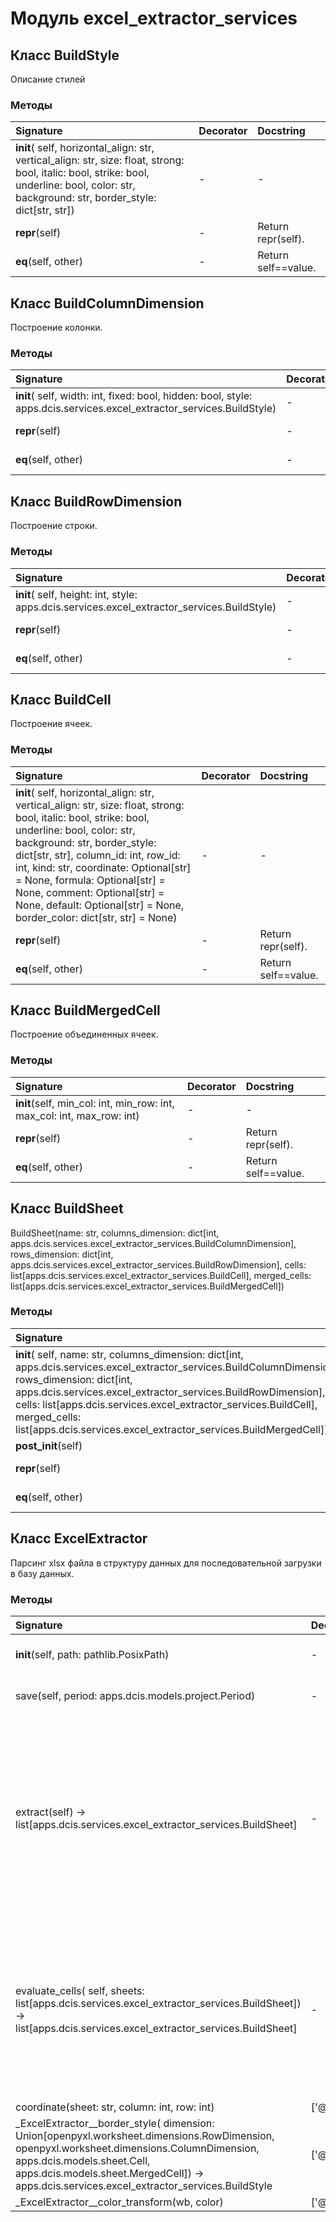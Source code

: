 # Модуль excel_extractor_services



## Класс BuildStyle

Описание стилей

### Методы

| Signature                                                                                                                                                                                      | Decorator | Docstring           |
| :--------------------------------------------------------------------------------------------------------------------------------------------------------------------------------------------- | :-------- | :------------------ |
| __init__( self, horizontal_align: str, vertical_align: str, size: float, strong: bool, italic: bool, strike: bool, underline: bool, color: str, background: str, border_style: dict[str, str]) | -         | -                   |
| __repr__(self)                                                                                                                                                                                 | -         | Return repr(self).  |
| __eq__(self, other)                                                                                                                                                                            | -         | Return self==value. |

## Класс BuildColumnDimension

Построение колонки.

### Методы

| Signature                                                                                                             | Decorator | Docstring           |
| :-------------------------------------------------------------------------------------------------------------------- | :-------- | :------------------ |
| __init__( self, width: int, fixed: bool, hidden: bool, style: apps.dcis.services.excel_extractor_services.BuildStyle) | -         | -                   |
| __repr__(self)                                                                                                        | -         | Return repr(self).  |
| __eq__(self, other)                                                                                                   | -         | Return self==value. |

## Класс BuildRowDimension

Построение строки.

### Методы

| Signature                                                                                   | Decorator | Docstring           |
| :------------------------------------------------------------------------------------------ | :-------- | :------------------ |
| __init__( self, height: int, style: apps.dcis.services.excel_extractor_services.BuildStyle) | -         | -                   |
| __repr__(self)                                                                              | -         | Return repr(self).  |
| __eq__(self, other)                                                                         | -         | Return self==value. |

## Класс BuildCell

Построение ячеек.

### Методы

| Signature                                                                                                                                                                                                                                                                                                                                                                                                  | Decorator | Docstring           |
| :--------------------------------------------------------------------------------------------------------------------------------------------------------------------------------------------------------------------------------------------------------------------------------------------------------------------------------------------------------------------------------------------------------- | :-------- | :------------------ |
| __init__( self, horizontal_align: str, vertical_align: str, size: float, strong: bool, italic: bool, strike: bool, underline: bool, color: str, background: str, border_style: dict[str, str], column_id: int, row_id: int, kind: str, coordinate: Optional[str] = None, formula: Optional[str] = None, comment: Optional[str] = None, default: Optional[str] = None, border_color: dict[str, str] = None) | -         | -                   |
| __repr__(self)                                                                                                                                                                                                                                                                                                                                                                                             | -         | Return repr(self).  |
| __eq__(self, other)                                                                                                                                                                                                                                                                                                                                                                                        | -         | Return self==value. |

## Класс BuildMergedCell

Построение объединенных ячеек.

### Методы

| Signature                                                              | Decorator | Docstring           |
| :--------------------------------------------------------------------- | :-------- | :------------------ |
| __init__(self, min_col: int, min_row: int, max_col: int, max_row: int) | -         | -                   |
| __repr__(self)                                                         | -         | Return repr(self).  |
| __eq__(self, other)                                                    | -         | Return self==value. |

## Класс BuildSheet

BuildSheet(name: str, columns_dimension: dict[int, apps.dcis.services.excel_extractor_services.BuildColumnDimension], rows_dimension: dict[int, apps.dcis.services.excel_extractor_services.BuildRowDimension], cells: list[apps.dcis.services.excel_extractor_services.BuildCell], merged_cells: list[apps.dcis.services.excel_extractor_services.BuildMergedCell])

### Методы

| Signature                                                                                                                                                                                                                                                                                                                                                                 | Decorator | Docstring           |
| :------------------------------------------------------------------------------------------------------------------------------------------------------------------------------------------------------------------------------------------------------------------------------------------------------------------------------------------------------------------------ | :-------- | :------------------ |
| __init__( self, name: str, columns_dimension: dict[int, apps.dcis.services.excel_extractor_services.BuildColumnDimension], rows_dimension: dict[int, apps.dcis.services.excel_extractor_services.BuildRowDimension], cells: list[apps.dcis.services.excel_extractor_services.BuildCell], merged_cells: list[apps.dcis.services.excel_extractor_services.BuildMergedCell]) | -         | -                   |
| __post_init__(self)                                                                                                                                                                                                                                                                                                                                                       | -         | -                   |
| __repr__(self)                                                                                                                                                                                                                                                                                                                                                            | -         | Return repr(self).  |
| __eq__(self, other)                                                                                                                                                                                                                                                                                                                                                       | -         | Return self==value. |

## Класс ExcelExtractor

Парсинг xlsx файла в структуру данных для последовательной загрузки в базу данных.

### Методы

| Signature                                                                                                                                                                                                                                                             | Decorator         | Docstring                                                                                                                                                                                                                                                                              |
| :-------------------------------------------------------------------------------------------------------------------------------------------------------------------------------------------------------------------------------------------------------------------- | :---------------- | :------------------------------------------------------------------------------------------------------------------------------------------------------------------------------------------------------------------------------------------------------------------------------------- |
| __init__(self, path: pathlib.PosixPath)                                                                                                                                                                                                                               | -                 | Инициализация.:param path - путь к файлу Excel.                                                                                                                                                                                                                                        |
| save(self, period: apps.dcis.models.project.Period)                                                                                                                                                                                                                   | -                 | Сохранение обработанного файла в базу данных.                                                                                                                                                                                                                                          |
| extract(self) -> list[apps.dcis.services.excel_extractor_services.BuildSheet]                                                                                                                                                                                         | -                 | Парсинг файла Excel.Функция создает структуру данных, которая является первоначальной обработкой.После выделения необходимых данных можно осуществлять транзакционную запись в базу данных.Структура данных может использоваться для предварительной демонстрации планируемого отчета. |
| evaluate_cells( self, sheets: list[apps.dcis.services.excel_extractor_services.BuildSheet]) -> list[apps.dcis.services.excel_extractor_services.BuildSheet]                                                                                                           | -                 | Предварительно рассчитываем значения ячеек.Excel не хранит кешированные значения, вместо этого он хранит формулы.Нам необходимо рассчитать формулы, однако значения могут быть перекрестными.Поэтому нам необходимо собирать единую структуру и каждый раз формировать модель.         |
| coordinate(sheet: str, column: int, row: int)                                                                                                                                                                                                                         | ['@staticmethod'] | Получаем координату.                                                                                                                                                                                                                                                                   |
| _ExcelExtractor__border_style( dimension: Union[openpyxl.worksheet.dimensions.RowDimension, openpyxl.worksheet.dimensions.ColumnDimension, apps.dcis.models.sheet.Cell, apps.dcis.models.sheet.MergedCell]) -> apps.dcis.services.excel_extractor_services.BuildStyle | ['@staticmethod'] | for p in ('top', 'bottom', 'left', 'right', 'diagonal', 'diagonalDown', 'diagonalUp',)                                                                                                                                                                                                 |
| _ExcelExtractor__color_transform(wb, color)                                                                                                                                                                                                                           | ['@staticmethod'] | -                                                                                                                                                                                                                                                                                      |